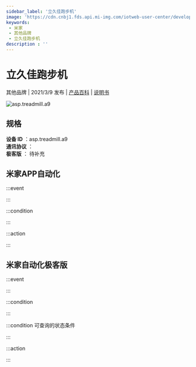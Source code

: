 ```yaml
---
sidebar_label: '立久佳跑步机'
image: 'https://cdn.cnbj1.fds.api.mi-img.com/iotweb-user-center/developer_1679048938235bE7Q4h6C.png?GalaxyAccessKeyId=AKVGLQWBOVIRQ3XLEW&Expires=9223372036854775807&Signature=+mKictgs5/EBVTRrdeTyLc+/OWI='
keywords: 
 - 米家
 - 其他品牌
 - 立久佳跑步机
description : ''
---
```

# 立久佳跑步机

其他品牌 | 2021/3/9 发布 | [产品百科](https://home.mi.com/webapp/content/baike/product/index.html?model=asp.treadmill.a9/) | [说明书](https://home.mi.com/views/introduction.html?model=asp.treadmill.a9&region=cn)

![asp.treadmill.a9](https://cdn.cnbj1.fds.api.mi-img.com/iotweb-user-center/developer_1679048938235bE7Q4h6C.png?GalaxyAccessKeyId=AKVGLQWBOVIRQ3XLEW&Expires=9223372036854775807&Signature=+mKictgs5/EBVTRrdeTyLc+/OWI=)

## 规格  
> 
**设备 ID** ：asp.treadmill.a9  
**通讯协议** ：  
**极客版**  ： 待补充 


## 米家APP自动化  

:::event  

:::

:::condition  

:::

:::action   

:::

## 米家自动化极客版  

:::event  

:::

:::condition  

:::

:::condition 可查询的状态条件  

:::

:::action  

:::

        
